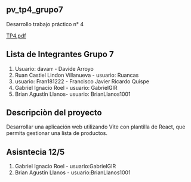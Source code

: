 ## pv_tp4_grupo7
Desarrollo trabajo práctico n° 4

[TP4.pdf](https://virtual.unju.edu.ar/pluginfile.php/905610/mod_resource/content/1/Trabajo%20Pr%C3%A1ctico%204.pdf)

## Lista de Integrantes Grupo 7
1. Usuario: davarr - Davide Arroyo
2. Ruan Castiel Lindon Villanueva - usuario: Ruancas
3. usuario: Fran181222 - Francisco Javier Ricardo Quispe
4. Gabriel Ignacio Roel - usuario: GabrielGIR
5. Brian Agustín Llanos- usuario: BrianLlanos1001

## Descripciòn del proyecto
Desarrollar una aplicación web utilizando Vite con plantilla de React, que permita gestionar una lista de productos. 

## Asisntecia 12/5
1. Gabriel Ignacio Roel - usuario:GabrielGIR
2. Brian Agustín Llanos - usuario:BrianLlanos1001